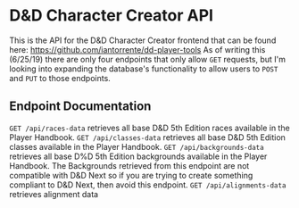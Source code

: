 # D&D Character Creator API
This is the API for the D&D Character Creator frontend that can be found here: https://github.com/iantorrente/dd-player-tools
As of writing this (6/25/19) there are only four endpoints that only allow `GET` requests, but I'm looking into expanding the database's functionality to allow users to `POST` and `PUT` to those endpoints. 

## Endpoint Documentation
`GET /api/races-data` retrieves all base D&D 5th Edition races available in the Player Handbook.
`GET /api/classes-data` retrieves all base D&D 5th Edition classes available in the Player Handbook.
`GET /api/backgrounds-data` retrieves all base D%D 5th Edition backgrounds available in the Player Handbook. The Backgrounds retrieved from this endpoint are not compatible with D&D Next so if you are trying to create something compliant to D&D Next, then avoid this endpoint.
`GET /api/alignments-data` retrieves alignment data 
